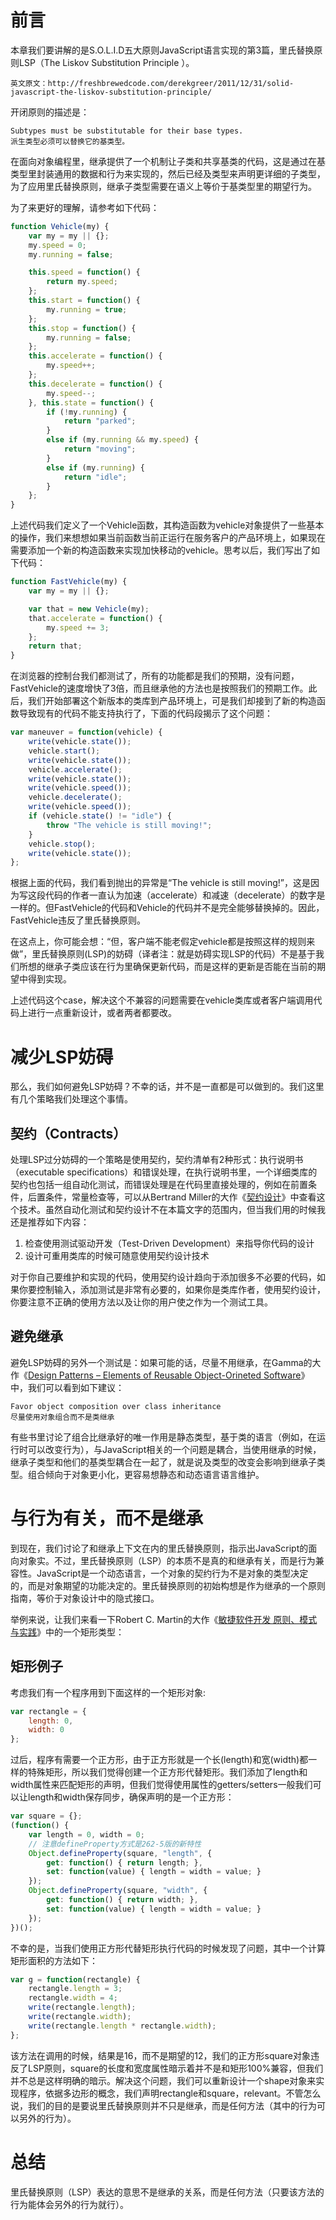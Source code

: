 # 前言

本章我们要讲解的是S.O.L.I.D五大原则JavaScript语言实现的第3篇，里氏替换原则LSP（The Liskov Substitution Principle ）。

```
英文原文：http://freshbrewedcode.com/derekgreer/2011/12/31/solid-javascript-the-liskov-substitution-principle/
```

开闭原则的描述是：

```
Subtypes must be substitutable for their base types.
派生类型必须可以替换它的基类型。 
```

在面向对象编程里，继承提供了一个机制让子类和共享基类的代码，这是通过在基类型里封装通用的数据和行为来实现的，然后已经及类型来声明更详细的子类型，为了应用里氏替换原则，继承子类型需要在语义上等价于基类型里的期望行为。

为了来更好的理解，请参考如下代码：

```javascript
function Vehicle(my) {
    var my = my || {};
    my.speed = 0;
    my.running = false;

    this.speed = function() {
        return my.speed;
    };
    this.start = function() {
        my.running = true;
    };
    this.stop = function() {
        my.running = false;
    };
    this.accelerate = function() {
        my.speed++;
    };
    this.decelerate = function() {
        my.speed--;
    }, this.state = function() {
        if (!my.running) {
            return "parked";
        }
        else if (my.running && my.speed) {
            return "moving";
        }
        else if (my.running) {
            return "idle";
        }
    };
}
```

上述代码我们定义了一个Vehicle函数，其构造函数为vehicle对象提供了一些基本的操作，我们来想想如果当前函数当前正运行在服务客户的产品环境上，如果现在需要添加一个新的构造函数来实现加快移动的vehicle。思考以后，我们写出了如下代码：

```javascript
function FastVehicle(my) {
    var my = my || {};

    var that = new Vehicle(my);
    that.accelerate = function() {
        my.speed += 3;
    };
    return that;
}
```

在浏览器的控制台我们都测试了，所有的功能都是我们的预期，没有问题，FastVehicle的速度增快了3倍，而且继承他的方法也是按照我们的预期工作。此后，我们开始部署这个新版本的类库到产品环境上，可是我们却接到了新的构造函数导致现有的代码不能支持执行了，下面的代码段揭示了这个问题：

```javascript
var maneuver = function(vehicle) {
    write(vehicle.state());
    vehicle.start();
    write(vehicle.state());
    vehicle.accelerate();
    write(vehicle.state());
    write(vehicle.speed());
    vehicle.decelerate();
    write(vehicle.speed());
    if (vehicle.state() != "idle") {
        throw "The vehicle is still moving!";
    }
    vehicle.stop();
    write(vehicle.state());
};
```

根据上面的代码，我们看到抛出的异常是“The vehicle is still moving!”，这是因为写这段代码的作者一直认为加速（accelerate）和减速（decelerate）的数字是一样的。但FastVehicle的代码和Vehicle的代码并不是完全能够替换掉的。因此，FastVehicle违反了里氏替换原则。 

在这点上，你可能会想：“但，客户端不能老假定vehicle都是按照这样的规则来做”，里氏替换原则(LSP)的妨碍（译者注：就是妨碍实现LSP的代码）不是基于我们所想的继承子类应该在行为里确保更新代码，而是这样的更新是否能在当前的期望中得到实现。

上述代码这个case，解决这个不兼容的问题需要在vehicle类库或者客户端调用代码上进行一点重新设计，或者两者都要改。

# 减少LSP妨碍

那么，我们如何避免LSP妨碍？不幸的话，并不是一直都是可以做到的。我们这里有几个策略我们处理这个事情。

## **契约（Contracts）**

处理LSP过分妨碍的一个策略是使用契约，契约清单有2种形式：执行说明书（executable specifications）和错误处理，在执行说明书里，一个详细类库的契约也包括一组自动化测试，而错误处理是在代码里直接处理的，例如在前置条件，后置条件，常量检查等，可以从Bertrand Miller的大作《[契约设计](http://en.wikipedia.org/wiki/Design_by_contract)》中查看这个技术。虽然自动化测试和契约设计不在本篇文字的范围内，但当我们用的时候我还是推荐如下内容：

1. 检查使用测试驱动开发（Test-Driven Development）来指导你代码的设计
2. 设计可重用类库的时候可随意使用契约设计技术

对于你自己要维护和实现的代码，使用契约设计趋向于添加很多不必要的代码，如果你要控制输入，添加测试是非常有必要的，如果你是类库作者，使用契约设计，你要注意不正确的使用方法以及让你的用户使之作为一个测试工具。

## **避免继承**

避免LSP妨碍的另外一个测试是：如果可能的话，尽量不用继承，在Gamma的大作《[Design Patterns – Elements of Reusable Object-Orineted Software](http://www.amazon.com/Design-Patterns-Elements-Reusable-Object-Oriented/dp/0201633612)》中，我们可以看到如下建议：

```
Favor object composition over class inheritance
尽量使用对象组合而不是类继承
```

有些书里讨论了组合比继承好的唯一作用是静态类型，基于类的语言（例如，在运行时可以改变行为），与JavaScript相关的一个问题是耦合，当使用继承的时候，继承子类型和他们的基类型耦合在一起了，就是说及类型的改变会影响到继承子类型。组合倾向于对象更小化，更容易想静态和动态语言语言维护。

# 与行为有关，而不是继承

到现在，我们讨论了和继承上下文在内的里氏替换原则，指示出JavaScript的面向对象实。不过，里氏替换原则（LSP）的本质不是真的和继承有关，而是行为兼容性。JavaScript是一个动态语言，一个对象的契约行为不是对象的类型决定的，而是对象期望的功能决定的。里氏替换原则的初始构想是作为继承的一个原则指南，等价于对象设计中的隐式接口。

举例来说，让我们来看一下Robert C. Martin的大作《[敏捷软件开发 原则、模式与实践](http://www.amazon.com/Software-Development-Principles-Patterns-Practices/dp/0135974445)》中的一个矩形类型：

## **矩形例子**

考虑我们有一个程序用到下面这样的一个矩形对象:

```javascript
var rectangle = {
    length: 0,
    width: 0
};
```

过后，程序有需要一个正方形，由于正方形就是一个长(length)和宽(width)都一样的特殊矩形，所以我们觉得创建一个正方形代替矩形。我们添加了length和width属性来匹配矩形的声明，但我们觉得使用属性的getters/setters一般我们可以让length和width保存同步，确保声明的是一个正方形：

```javascript
var square = {};
(function() {
    var length = 0, width = 0;
    // 注意defineProperty方式是262-5版的新特性
    Object.defineProperty(square, "length", {
        get: function() { return length; },
        set: function(value) { length = width = value; }
    });
    Object.defineProperty(square, "width", {
        get: function() { return width; },
        set: function(value) { length = width = value; }
    });
})();
```

不幸的是，当我们使用正方形代替矩形执行代码的时候发现了问题，其中一个计算矩形面积的方法如下：

```javascript
var g = function(rectangle) {
    rectangle.length = 3;
    rectangle.width = 4;
    write(rectangle.length);
    write(rectangle.width);
    write(rectangle.length * rectangle.width);
};
```

该方法在调用的时候，结果是16，而不是期望的12，我们的正方形square对象违反了LSP原则，square的长度和宽度属性暗示着并不是和矩形100%兼容，但我们并不总是这样明确的暗示。解决这个问题，我们可以重新设计一个shape对象来实现程序，依据多边形的概念，我们声明rectangle和square，relevant。不管怎么说，我们的目的是要说里氏替换原则并不只是继承，而是任何方法（其中的行为可以另外的行为）。

# 总结

里氏替换原则（LSP）表达的意思不是继承的关系，而是任何方法（只要该方法的行为能体会另外的行为就行）。